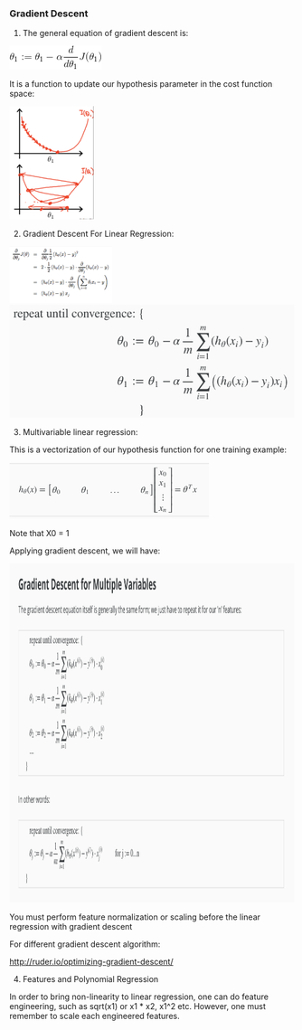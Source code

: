 ### Gradient Descent

1. The general equation of gradient descent is:

<img src = images/gd_eq.gif>

It is a function to update our hypothesis parameter in the cost function space:

<img src = images/gd_graph.png height = 200>


2. Gradient Descent For Linear Regression:

<img src = images/gd_linear_regression1.png height = 100>

<img src = images/gd_linear_regression2.png height = 200>

3. Multivariable linear regression:

This is a vectorization of our hypothesis function for one training example:

<img src = images/gd_linear_regression3.png height = 100>

Note that X0 = 1

Applying gradient descent, we will have:

<img src = images/gd_linear_regression4.png height = 600>

You must perform feature normalization or scaling before the linear regression with gradient descent

For different gradient descent algorithm:

http://ruder.io/optimizing-gradient-descent/


4. Features and Polynomial Regression

In order to bring non-linearity to linear regression, one can do feature engineering, such as sqrt(x1) or x1 * x2, x1^2 etc. However, one must remember to scale each engineered features.



